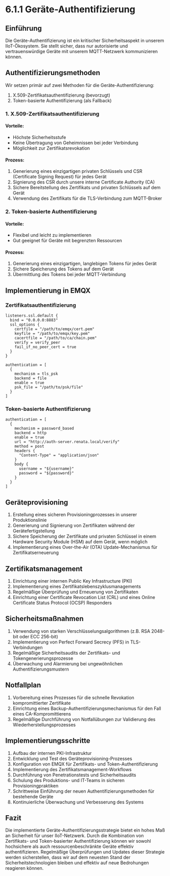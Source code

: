 # 6.1.1 Geräte-Authentifizierung

## Einführung

Die Geräte-Authentifizierung ist ein kritischer Sicherheitsaspekt in unserem IIoT-Ökosystem. Sie stellt sicher, dass nur autorisierte und vertrauenswürdige Geräte mit unserem MQTT-Netzwerk kommunizieren können.

## Authentifizierungsmethoden

Wir setzen primär auf zwei Methoden für die Geräte-Authentifizierung:

1. X.509-Zertifikatsauthentifizierung (bevorzugt)
2. Token-basierte Authentifizierung (als Fallback)

### 1. X.509-Zertifikatsauthentifizierung

#### Vorteile:
- Höchste Sicherheitsstufe
- Keine Übertragung von Geheimnissen bei jeder Verbindung
- Möglichkeit zur Zertifikatsrevokation

#### Prozess:
1. Generierung eines einzigartigen privaten Schlüssels und CSR (Certificate Signing Request) für jedes Gerät
2. Signierung des CSR durch unsere interne Certificate Authority (CA)
3. Sichere Bereitstellung des Zertifikats und privaten Schlüssels auf dem Gerät
4. Verwendung des Zertifikats für die TLS-Verbindung zum MQTT-Broker

### 2. Token-basierte Authentifizierung

#### Vorteile:
- Flexibel und leicht zu implementieren
- Gut geeignet für Geräte mit begrenzten Ressourcen

#### Prozess:
1. Generierung eines einzigartigen, langlebigen Tokens für jedes Gerät
2. Sichere Speicherung des Tokens auf dem Gerät
3. Übermittlung des Tokens bei jeder MQTT-Verbindung

## Implementierung in EMQX

### Zertifikatsauthentifizierung

```hocon
listeners.ssl.default {
  bind = "0.0.0.0:8883"
  ssl_options {
    certfile = "/path/to/emqx/cert.pem"
    keyfile = "/path/to/emqx/key.pem"
    cacertfile = "/path/to/ca/chain.pem"
    verify = verify_peer
    fail_if_no_peer_cert = true
  }
}

authentication = [
  {
    mechanism = tls_psk
    backend = file
    enable = true
    psk_file = "/path/to/psk/file"
  }
]
```

### Token-basierte Authentifizierung

```hocon
authentication = [
  {
    mechanism = password_based
    backend = http
    enable = true
    url = "http://auth-server.renata.local/verify"
    method = post
    headers {
      "Content-Type" = "application/json"
    }
    body {
      username = "${username}"
      password = "${password}"
    }
  }
]
```

## Geräteprovisioning

1. Erstellung eines sicheren Provisioningprozesses in unserer Produktionslinie
2. Generierung und Signierung von Zertifikaten während der Gerätefertigstellung
3. Sichere Speicherung der Zertifikate und privaten Schlüssel in einem Hardware Security Module (HSM) auf dem Gerät, wenn möglich
4. Implementierung eines Over-the-Air (OTA) Update-Mechanismus für Zertifikatserneuerung

## Zertifikatsmanagement

1. Einrichtung einer internen Public Key Infrastructure (PKI)
2. Implementierung eines Zertifikatslebenszyklusmanagements
3. Regelmäßige Überprüfung und Erneuerung von Zertifikaten
4. Einrichtung einer Certificate Revocation List (CRL) und eines Online Certificate Status Protocol (OCSP) Responders

## Sicherheitsmaßnahmen

1. Verwendung von starken Verschlüsselungsalgorithmen (z.B. RSA 2048-bit oder ECC 256-bit)
2. Implementierung von Perfect Forward Secrecy (PFS) in TLS-Verbindungen
3. Regelmäßige Sicherheitsaudits der Zertifikats- und Tokengenerierungsprozesse
4. Überwachung und Alarmierung bei ungewöhnlichen Authentifizierungsmustern

## Notfallplan

1. Vorbereitung eines Prozesses für die schnelle Revokation kompromittierter Zertifikate
2. Einrichtung eines Backup-Authentifizierungsmechanismus für den Fall eines CA-Kompromittierens
3. Regelmäßige Durchführung von Notfallübungen zur Validierung des Wiederherstellungsprozesses

## Implementierungsschritte

1. Aufbau der internen PKI-Infrastruktur
2. Entwicklung und Test des Geräteprovisioning-Prozesses
3. Konfiguration von EMQX für Zertifikats- und Token-Authentifizierung
4. Implementierung des Zertifikatsmanagement-Workflows
5. Durchführung von Penetrationstests und Sicherheitsaudits
6. Schulung des Produktions- und IT-Teams in sicheren Provisioningpraktiken
7. Schrittweise Einführung der neuen Authentifizierungsmethoden für bestehende Geräte
8. Kontinuierliche Überwachung und Verbesserung des Systems

## Fazit

Die implementierte Geräte-Authentifizierungsstrategie bietet ein hohes Maß an Sicherheit für unser IIoT-Netzwerk. Durch die Kombination von Zertifikats- und Token-basierter Authentifizierung können wir sowohl hochsichere als auch ressourcenbeschränkte Geräte effektiv authentifizieren. Regelmäßige Überprüfungen und Updates dieser Strategie werden sicherstellen, dass wir auf dem neuesten Stand der Sicherheitstechnologien bleiben und effektiv auf neue Bedrohungen reagieren können.